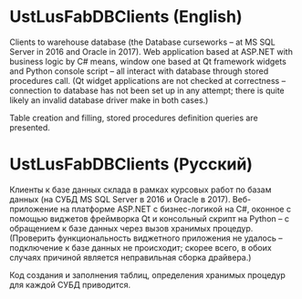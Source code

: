 # UstLusFabDBClients (English)

Clients to warehouse database (the Database curseworks – at MS SQL Server in 2016 and Oracle in 2017).
Web application based at ASP.NET with business logic by C# means, window one based at Qt framework widgets and Python console script – all interact with
database through stored procedures call.
(Qt widget applications are not checked at correctness – connection to database has not been set up in any attempt; there is quite likely an invalid database 
driver make in both cases.)

Table creation and filling, stored procedures definition queries are presented.

# UstLusFabDBClients (Русский)

Клиенты к базе данных склада в рамках курсовых работ по базам данных (на СУБД MS SQL Server в 2016 и Oracle в 2017).
Веб-приложение на платформе ASP.NET с бизнес-логикой на C#, оконное с помощью виджетов фреймворка Qt и консольный скрипт на Python – с обращением к базе данных
через вызов хранимых процедур.
(Проверить функциональность виджетного приложения не удалось – подключение к базе данных не происходит; скорее всего, в обоих случаях причиной является 
неправильная сборка драйвера.)

Код создания и заполнения таблиц, определения хранимых процедур для каждой СУБД приводится.
